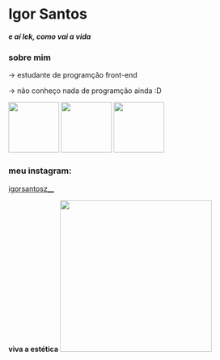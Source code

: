 # Igor Santos
<b><em> e aí lek, como vai a vida </em></b>
### sobre mim 

-> estudante de programção front-end 

-> não conheço nada de programção ainda :D


<img src="https://cdn.jsdelivr.net/gh/devicons/devicon/icons/css3/css3-original.svg" height="100"/> <img src="https://cdn.jsdelivr.net/gh/devicons/devicon/icons/html5/html5-original.svg" height="100"/> <img src="https://cdn.jsdelivr.net/gh/devicons/devicon/icons/github/github-original.svg" height="100" />
          

### meu instagram:
<a href="https://www.instagram.com/igorsantosz__/"> igorsantosz__ </a>

<b>viva a estética </b>
<img height="300em" src=" " alt=" " title=" "> 
